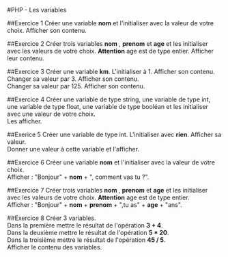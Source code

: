 #PHP - Les variables

##Exercice 1
Créer une variable **nom** et l'initialiser avec la valeur de votre choix.  Afficher son contenu.

##Exercice 2
Créer trois variables **nom** , **prenom** et **age** et les initialiser avec les valeurs de votre choix.  **Attention** age est de type entier.  Afficher leur contenu.

##Exercice 3
Créer une variable **km**. L'initialiser à 1. Afficher son contenu.  
Changer sa valeur par 3. Afficher son contenu.  
Changer sa valeur par 125. Afficher son contenu.

##Exercice 4
Créer une variable de type string, une variable de type int, une variable de type float, une variable de type booléan et les initialiser avec une valeur de votre choix.  
Les afficher.

##Exerice 5
Créer une variable de type int. L'initialiser avec **rien**. Afficher sa valeur.  
Donner une valeur à cette variable et l'afficher.

##Exercice 6
Créer une variable **nom** et l'initialiser avec la valeur de votre choix.  
Afficher : "Bonjour" + **nom** + ", comment vas tu ?".

##Exercice 7
Créer trois variables **nom** , **prenom** et **age** et les initialiser avec les valeurs de votre choix.  **Attention** age est de type entier.  
Afficher : "Bonjour" + **nom** + **prenom** + ",tu as" + **age** + "ans".

##Exercice 8
Créer 3 variables.  
Dans la première mettre le résultat de l'opération **3 + 4**.  
Dans la deuxième mettre le résultat de l'opération **5 * 20**.  
Dans la troisième mettre le résultat de l'opération **45 / 5**.  
Afficher le contenu des variables.
